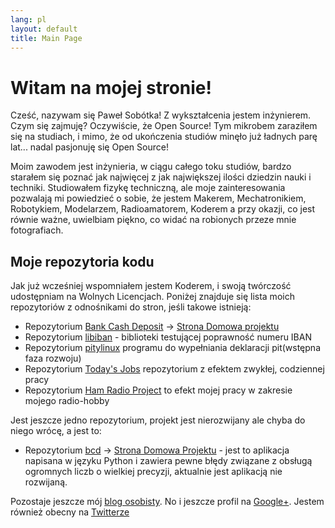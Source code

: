 ```yaml
---
lang: pl
layout: default
title: Main Page
---
```



# Witam na mojej stronie!

Cześć, nazywam się Paweł Sobótka! Z wykształcenia jestem inżynierem. Czym się zajmuję? Oczywiście, że Open Source! Tym mikrobem zaraziłem się na studiach, i mimo, że od ukończenia studiów minęło już ładnych parę lat... nadal pasjonuję się Open Source!

Moim zawodem jest inżynieria, w ciągu całego toku studiów, bardzo starałem się poznać jak najwięcej z jak największej ilości dziedzin nauki i techniki. Studiowałem fizykę techniczną, ale moje zainteresowania pozwalają mi powiedzieć o sobie, że jestem Makerem, Mechatronikiem, Robotykiem, Modelarzem, Radioamatorem, Koderem a przy okazji, co jest równie ważne, uwielbiam piękno, co widać na robionych przeze mnie fotografiach.

## Moje repozytoria kodu
Jak już wcześniej wspomniałem jestem Koderem, i swoją twórczość udostępniam na Wolnych Licencjach. Poniżej znajduje się lista moich repozytoriów z odnośnikami do stron, jeśli takowe istnieją:

- Repozytorium [Bank Cash Deposit](https://github.com/majsterklepka/BaCaDe "Repozytorium BaCaDe") -> [Strona Domowa projektu](https://majsterklepka.github.io/BaCaDe "Strona Domowa Projektu BaCaDe")
- Repozytorium [libiban](https://github.com/majsterklepka/libiban "Repozytorium libiban") - biblioteki testującej poprawność numeru IBAN
- Repozytorium [pitylinux](https://github.com/majsterklepka/pitylinux "Repozytorium pitylinux") programu do wypełniania deklaracji pit(wstępna faza rozwoju)
- Repozytorium [Today's Jobs](https://github.com/majsterklepka/tdsj "Repozytorium tdsj") repozytorium z efektem zwykłej, codziennej pracy
- Repozytorium [Ham Radio Project](https://github.com/majsterklepka/hrl "Repozytorium hrl") to efekt mojej pracy w zakresie mojego radio-hobby

Jest jeszcze jedno repozytorium, projekt jest nierozwijany ale chyba do niego wrócę, a jest to:

- Repozytorium [bcd](https://github.com/majsterklepka/bcd "Repozytorium bcd") -> [Strona Domowa Projektu](https://majsterklepka.github.io/bcd "Strona Domowa Projektu Bank Cash Deposit w Python") - jest to aplikacja napisana w języku Python i zawiera pewne błędy związane z obsługą ogromnych liczb o wielkiej precyzji, aktualnie jest aplikacją nie rozwijaną.

Pozostaje jeszcze mój [blog osobisty](https://hothead-hobbyist.blogspot.com "Blog Osobisty na Blogger.com"). No i jeszcze profil na [Google+](https://plus.google.com/u/0/communities/117763257839180572219 "Google Plus Profil"). Jestem również obecny na [Twitterze](https://twitter.com/StaryWandal "@StaryWandal")

